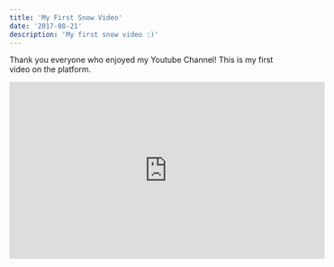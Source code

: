 ```yaml
---
title: 'My First Snow Video'
date: '2017-08-21'
description: 'My first snow video :)'
---
```


Thank you everyone who enjoyed my Youtube Channel! This is my first video on the platform.

<iframe width="560" height="315" src="https://www.youtube.com/embed/VNktE7O7gxg" frameborder="0" allow="accelerometer; autoplay; encrypted-media; gyroscope; picture-in-picture" allowfullscreen></iframe>
